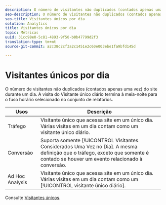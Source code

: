 ```yaml
---
description: O número de visitantes não duplicados (contados apenas uma vez) do site durante um dia. A visita do Visitante único diário termina à meia-noite para o fuso horário selecionado no conjunto de relatórios.
seo-description: O número de visitantes não duplicados (contados apenas uma vez) do site durante um dia. A visita do Visitante único diário termina à meia-noite para o fuso horário selecionado no conjunto de relatórios.
seo-title: Visitantes únicos por dia
solution: Analytics
title: Visitantes únicos por dia
topic: Métricas
uuid: 31cc98e0-5c81-4893-9f50-b0b47799d2f3
translation-type: tm+mt
source-git-commit: a2c38c2cf3a2c1451e2c60e003ebe1fa9bfd145d

---
```



# Visitantes únicos por dia

O número de visitantes não duplicados (contados apenas uma vez) do site durante um dia. A visita do Visitante único diário termina à meia-noite para o fuso horário selecionado no conjunto de relatórios.

| Usos | Descrição |
|---|---|
| Tráfego | Visitante único que acessa site em um único dia. Várias visitas em um dia contam como um visitante único diário. |
| Conversão | Suporta somente [!UICONTROL Visitantes Considerados Uma Vez no Dia]. A mesma definição que o tráfego, exceto que somente é contado se houver um evento relacionado à conversão. |
| Ad Hoc Analysis | Visitante único que acessa site em um único dia. Várias visitas em um dia contam como um [!UICONTROL visitante único diário]. |

Consulte [Visitantes únicos](../../../components/c-variables/c-metrics/metrics-unique-visitors.md#concept_9B3F44A4EA4E4F178FF164EF9694F88E).
